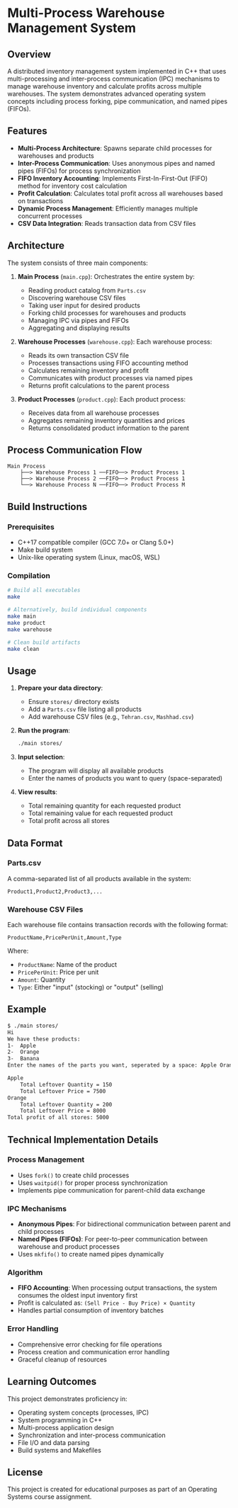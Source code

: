 # Multi-Process Warehouse Management System

## Overview

A distributed inventory management system implemented in C++ that uses multi-processing and inter-process communication (IPC) mechanisms to manage warehouse inventory and calculate profits across multiple warehouses. The system demonstrates advanced operating system concepts including process forking, pipe communication, and named pipes (FIFOs).

## Features

- **Multi-Process Architecture**: Spawns separate child processes for warehouses and products
- **Inter-Process Communication**: Uses anonymous pipes and named pipes (FIFOs) for process synchronization
- **FIFO Inventory Accounting**: Implements First-In-First-Out (FIFO) method for inventory cost calculation
- **Profit Calculation**: Calculates total profit across all warehouses based on transactions
- **Dynamic Process Management**: Efficiently manages multiple concurrent processes
- **CSV Data Integration**: Reads transaction data from CSV files

## Architecture

The system consists of three main components:

1. **Main Process** (`main.cpp`): Orchestrates the entire system by:
   - Reading product catalog from `Parts.csv`
   - Discovering warehouse CSV files
   - Taking user input for desired products
   - Forking child processes for warehouses and products
   - Managing IPC via pipes and FIFOs
   - Aggregating and displaying results

2. **Warehouse Processes** (`warehouse.cpp`): Each warehouse process:
   - Reads its own transaction CSV file
   - Processes transactions using FIFO accounting method
   - Calculates remaining inventory and profit
   - Communicates with product processes via named pipes
   - Returns profit calculations to the parent process

3. **Product Processes** (`product.cpp`): Each product process:
   - Receives data from all warehouse processes
   - Aggregates remaining inventory quantities and prices
   - Returns consolidated product information to the parent

## Process Communication Flow

```
Main Process
    ├──> Warehouse Process 1 ──FIFO──> Product Process 1
    ├──> Warehouse Process 2 ──FIFO──> Product Process 1
    └──> Warehouse Process N ──FIFO──> Product Process M
```

## Build Instructions

### Prerequisites
- C++17 compatible compiler (GCC 7.0+ or Clang 5.0+)
- Make build system
- Unix-like operating system (Linux, macOS, WSL)

### Compilation

```bash
# Build all executables
make

# Alternatively, build individual components
make main
make product
make warehouse

# Clean build artifacts
make clean
```

## Usage

1. **Prepare your data directory**:
   - Ensure `stores/` directory exists
   - Add a `Parts.csv` file listing all products
   - Add warehouse CSV files (e.g., `Tehran.csv`, `Mashhad.csv`)

2. **Run the program**:
   ```bash
   ./main stores/
   ```

3. **Input selection**:
   - The program will display all available products
   - Enter the names of products you want to query (space-separated)

4. **View results**:
   - Total remaining quantity for each requested product
   - Total remaining value for each requested product
   - Total profit across all stores

## Data Format

### Parts.csv
A comma-separated list of all products available in the system:
```
Product1,Product2,Product3,...
```

### Warehouse CSV Files
Each warehouse file contains transaction records with the following format:
```
ProductName,PricePerUnit,Amount,Type
```

Where:
- `ProductName`: Name of the product
- `PricePerUnit`: Price per unit
- `Amount`: Quantity
- `Type`: Either "input" (stocking) or "output" (selling)

## Example

```bash
$ ./main stores/
Hi
We have these products:
1-  Apple
2-  Orange
3-  Banana
Enter the names of the parts you want, seperated by a space: Apple Orange

Apple
    Total Leftover Quantity = 150
    Total Leftover Price = 7500
Orange
    Total Leftover Quantity = 200
    Total Leftover Price = 8000
Total profit of all stores: 5000
```

## Technical Implementation Details

### Process Management
- Uses `fork()` to create child processes
- Uses `waitpid()` for proper process synchronization
- Implements pipe communication for parent-child data exchange

### IPC Mechanisms
- **Anonymous Pipes**: For bidirectional communication between parent and child processes
- **Named Pipes (FIFOs)**: For peer-to-peer communication between warehouse and product processes
- Uses `mkfifo()` to create named pipes dynamically

### Algorithm
- **FIFO Accounting**: When processing output transactions, the system consumes the oldest input inventory first
- Profit is calculated as: `(Sell Price - Buy Price) × Quantity`
- Handles partial consumption of inventory batches

### Error Handling
- Comprehensive error checking for file operations
- Process creation and communication error handling
- Graceful cleanup of resources

## Learning Outcomes

This project demonstrates proficiency in:
- Operating system concepts (processes, IPC)
- System programming in C++
- Multi-process application design
- Synchronization and inter-process communication
- File I/O and data parsing
- Build systems and Makefiles

## License

This project is created for educational purposes as part of an Operating Systems course assignment.
